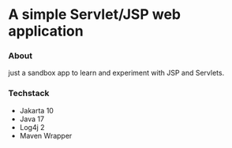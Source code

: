 # A simple Servlet/JSP web application

### About
just a sandbox app to learn and experiment with JSP and Servlets.

### Techstack
* Jakarta 10
* Java 17
* Log4j 2
* Maven Wrapper
